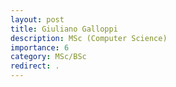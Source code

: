 ```yaml
---
layout: post
title: Giuliano Galloppi
description: MSc (Computer Science)
importance: 6
category: MSc/BSc
redirect: .
---
```


